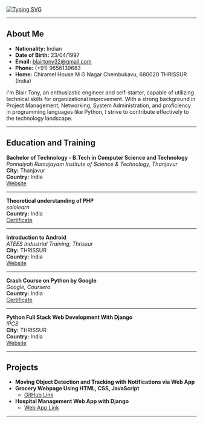 [![Typing SVG](https://readme-typing-svg.demolab.com?font=Noto+Sans&weight=900&size=30&pause=1000&random=false&width=435&lines=BLAIR+TONY)](https://git.io/typing-svg)



---

## About Me

- **Nationality:** Indian
- **Date of Birth:** 23/04/1997
- **Email:** blairtony32@gmail.com
- **Phone:** (+91) 9656139683
- **Home:** Chiramel House M G Nagar Chembukavu, 680020 THRISSUR (India)

I'm Blair Tony, an enthusiastic engineer and self-starter, capable of utilizing technical skills for organizational improvement. With a strong background in Project Management, Networking, System Administration, and proficiency in programming languages like Python, I strive to contribute effectively to the technology landscape.

---


## Education and Training

**Bachelor of Technology - B.Tech in Computer Science and Technology**  
*Ponnaiyah Ramajayam Institute of Science & Technology, Thanjavur*  
**City:** Thanjavur  
**Country:** India  
[Website](https://www.prist.ac.in/)

---

**Theoretical understanding of PHP**  
*sololearn*  
**Country:** India  
[Certificate](https://www.sololearn.com/Certificate/CT-PUNYLCK8/jpg)

---

**Introduction to Android**  
*ATEES Industrial Training, Thrissur*  
**City:** THRISSUR  
**Country:** India  
[Website](https://atees.org/)

---

**Crash Course on Python by Google**  
*Google, Coursera*  
**Country:** India  
[Certificate](https://www.coursera.org/account/accomplishments/verify/CVF3NR2VHA23)

---

**Python Full Stack Web Development With Django**  
*IPCS*  
**City:** THRISSUR  
**Country:** India  
[Website](https://ipcsautomation.com/)

---

## Projects

- **Moving Object Detection and Tracking with Notifications via Web App**
- **Grocery Webpage Using HTML, CSS, JavaScript**
  - [GitHub Link](https://github.com/Blair-tony/GroCo)
- **Hospital Management Web App with Django**
  - [Web App Link](https://blairtony.pythonanywhere.com/)

---

